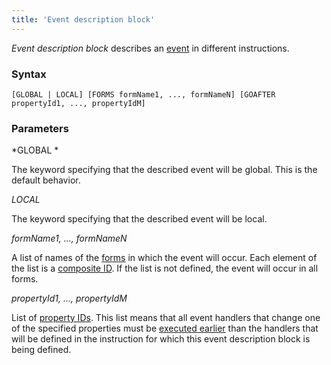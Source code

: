 ```yaml
---
title: 'Event description block'
---
```


*Event description block* describes an [event](Events.md) in different instructions.

### Syntax

    [GLOBAL | LOCAL] [FORMS formName1, ..., formNameN] [GOAFTER propertyId1, ..., propertyIdM]

### Parameters

*GLOBAL *

The keyword specifying that the described event will be global. This is the default behavior.

*LOCAL*

The keyword specifying that the described event will be local.

*formName1, ..., formNameN*

A list of names of the  [forms](Forms.md) in which the event will occur. Each element of the list is a  [composite ID](IDs.md#cid-broken). If the list is not defined, the event will occur in all forms.

*propertyId1, ..., propertyIdM*

List of [property IDs](IDs.md#propertyid-broken). This list means that all event handlers that change one of the specified properties must be [executed earlier](Events.md#order-broken) than the handlers that will be defined in the instruction for which this event description block is being defined.
